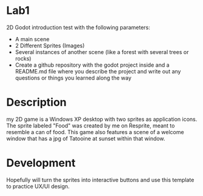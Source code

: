 # Lab1
2D Godot introduction test with the following parameters:

 - A main scene
 - 2 Different Sprites (Images)
 - Several instances of another scene (like a forest with several trees or rocks)
 - Create a github repository with the godot project inside and a README.md file where you describe the project and write out any questions or things you learned along the way

 # Description
 my 2D game is a Windows XP desktop with two sprites as application icons. The sprite labeled "Food" was created by me on Resprite, meant to resemble a can of food. This game also features a scene of a welcome window that has a jpg of Tatooine at sunset within that window.

 # Development
 Hopefully will turn the sprites into interactive buttons and use this template to practice UX/UI design.
